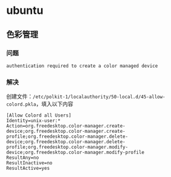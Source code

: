 # ubuntu

## 色彩管理

### 问题

```
authentication required to create a color managed device
```

### 解决

创建文件：`/etc/polkit-1/localauthority/50-local.d/45-allow-colord.pkla`，填入以下内容

```
[Allow Colord all Users]
Identity=unix-user:*
Action=org.freedesktop.color-manager.create-device;org.freedesktop.color-manager.create-profile;org.freedesktop.color-manager.delete-device;org.freedesktop.color-manager.delete-profile;org.freedesktop.color-manager.modify-device;org.freedesktop.color-manager.modify-profile
ResultAny=no
ResultInactive=no
ResultActive=yes
```


